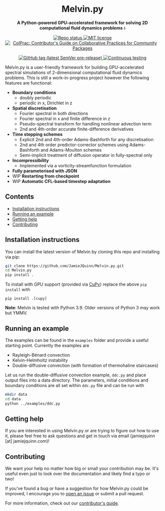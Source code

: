 <!-- Title -->
<h1 align="center">
  Melvin.py
</h1>

<!-- description -->
<p align="center">
  <strong>A Python-powered GPU-accelerated framework for solving 2D computational fluid dynamics problems 💧</strong>
</p>

<!-- Information badges -->
<p align="center">
  <a href="https://www.repostatus.org/#active">
    <img alt="Repo status" src="https://www.repostatus.org/badges/latest/active.svg?style=flat-square" />
  </a>
  <a href="https://mit-license.org">
    <img alt="MIT license" src="https://img.shields.io/badge/License-MIT-blue.svg?style=flat-square">
  </a>
  <!--<a href="https://github.com/jamiejquinn/Melvin.py/discussions">-->
    <!--<img alt="Ask us anything" src="https://img.shields.io/badge/Ask%20us-anything-1abc9c.svg?style=flat-square">-->
  <!--</a>-->
  <a href="https://github.com/SciML/ColPrac">
    <img alt="ColPrac: Contributor's Guide on Collaborative Practices for Community Packages" src="https://img.shields.io/badge/ColPrac-Contributor's%20Guide-blueviolet?style=flat-square">
  </a>
</p>

<!-- Version and documentation badges -->
<p align="center">
  <a href="https://github.com/JamieJQuinn/Melvin.py/releases">
    <img alt="GitHub tag (latest SemVer pre-release)" src="https://img.shields.io/github/v/tag/jamiejquinn/melvin.py?include_prereleases&label=latest%20version&logo=github&sort=semver&style=flat-square">
  </a>
    <a href="https://github.com/JamieJQuinn/Melvin.py/actions/workflows/test_and_lint.yml">
    <img alt="Continuous testing" src="https://github.com/jamiejquinn/melvin.py/actions/workflows/test_and_lint.yml/badge.svg">
  </a>
  <!--<a href="https://clima.github.io/OceananigansDocumentation/stable">-->
    <!--<img alt="Stable documentation" src="https://img.shields.io/badge/documentation-stable%20release-blue?style=flat-square">-->
  <!--</a>-->
  <!--<a href="https://clima.github.io/OceananigansDocumentation/dev">-->
    <!--<img alt="Development documentation" src="https://img.shields.io/badge/documentation-in%20development-orange?style=flat-square">-->
  <!--</a>-->
</p>

Melvin.py is a user-friendly framework for building GPU-accelerated spectral simulations of 2-dimensional computational fluid dynamics problems. This is still a work-in-progress project however the following features are functional:

- **Boundary conditions**
  - doubly periodic 
  - periodic in x, Dirichlet in z
- **Spatial discretisation**
  - Fourier spectral in both directions
  - Fourier spectral in x and finite difference in z
  - Pseudo-spectral transform for handling nonlinear advection term
  - 2nd and 4th-order accurate finite-difference derivatives
- **Time stepping schemes**
  - Explicit 2nd and 4th-order Adams-Bashforth for any discretisation
  - 2nd and 4th order predictor-corrector schemes using Adams-Bashforth and Adams-Moulton schemes
  - Semi-implicit treatment of diffusion operator in fully-spectral only
- **Incompressibility**
  - Implemented via a vorticity-streamfunction formulation
- **Fully parameterised with JSON**
- WIP **Restarting from checkpoint**
- WIP **Automatic CFL-based timestep adaptation**

## Contents

* [Installation instructions](#installation-instructions)
* [Running an example](#running-an-example)
* [Getting help](#getting-help)
* [Contributing](#contributing)

## Installation instructions

You can install the latest version of Melvin by cloning this repo and installing via pip:

```bash
git clone https://github.com/JamieJQuinn/Melvin.py.git
cd Melvin.py
pip install .
```

To install with GPU support (provided via [CuPy](https://cupy.dev/)) replace the above `pip install` with

```
pip install .[cupy]
```

**Note**: Melvin is tested with Python 3.9. Older versions of Python 3 may work but YMMV.

## Running an example

The examples can be found in the `examples` folder and provide a useful starting point. Currently the examples are

- Rayleigh-Bénard convection
- Kelvin-Helmholtz instability
- Double-diffusive convection (with formation of thermohaline staircases)

Let us run the double-diffusive convection example, `ddc.py` and place output files into a data directory. The parameters, initial conditions and boundary conditions are all set within `ddc.py` file and can be run with

```bash
mkdir data
cd data
python ../examples/ddc.py
```

## Getting help

If you are interested in using Melvin.py or are trying to figure out how to use it, please feel free to ask questions and get in touch via email (jamiejquinn [at] jamiejquinn.com)!

## Contributing

We want your help no matter how big or small your contribution may be. It's useful even just to look over the documentation and likely find a typo or two!

If you've found a bug or have a suggestion for how Melvin.py could be improved, I encourage you to [open an issue](https://github.com/jamiejquinn/melvin.py/issues/new) or submit a pull request.

For more information, check out our [contributor's guide](https://github.com/jamiejquinn/melvin.py/blob/master/CONTRIBUTING.md).
